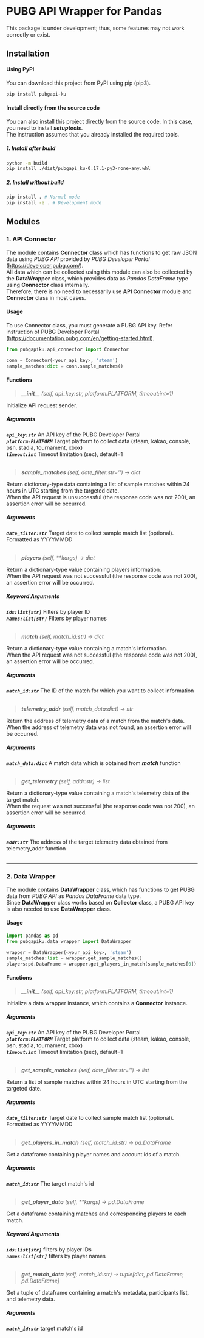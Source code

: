 # PUBG API Wrapper for Pandas
This package is under development; thus, some features may not work correctly or exist.   

## Installation
#### Using PyPI
You can download this project from PyPI using pip (pip3).   
```bash
pip install pubgapi-ku
```

#### Install directly from the source code
You can also install this project directly from the source code. In this case, you need to install ***setuptools***.   
The instruction assumes that you already installed the required tools.

##### 1. Install after build
```bash
python -m build
pip install ./dist/pubgapi_ku-0.17.1-py3-none-any.whl
```

##### 2. Install without build
```bash
pip install . # Normal mode
pip install -e . # Development mode
```

## Modules
### 1. API Connector
The module contains **Connector** class which has functions to get raw JSON data using *PUBG API* provided by *PUBG Developer Portal* (https://developer.pubg.com/).   
All data which can be collected using this module can also be collected by the **DataWrapper** class, which provides data as *Pandas DataFrame* type using **Connector** class internally.   
Therefore, there is no need to necessarily use **API Connector** module and **Connector** class in most cases.   

#### Usage
To use Connector class, you must generate a PUBG API key. Refer instruction of PUBG Developer Portal (https://documentation.pubg.com/en/getting-started.html).   
```Python
from pubgapiku.api_connector import Connector

conn = Connector(<your_api_key>, 'steam')
sample_matches:dict = conn.sample_matches()
```
#### Functions
> ***\_\_init\_\_*** *(self, api_key:str, platform:PLATFORM, timeout:int=1)*

Initialize API request sender.   

##### Arguments
***`api_key:str`*** An API key of the PUBG Developer Portal   
***`platform:PLATFORM`*** Target platform to collect data (steam, kakao, console, psn, stadia, tournament, xbox)   
***`timeout:int`*** Timeout limitation (sec), default=1   
&nbsp;

> ***sample_matches*** *(self, date_filter:str='') -> dict*

Return dictionary-type data containing a list of sample matches within 24 hours in UTC starting from the targeted date.   
When the API request is unsuccessful (the response code was not 200), an assertion error will be occurred.   

##### Arguments
***`date_filter:str`*** Target date to collect sample match list (optional). Formatted as YYYYMMDD   
&nbsp;

> ***players*** *(self, \*\*kargs) -> dict*

Return a dictionary-type value containing players information.   
When the API request was not successful (the response code was not 200), an assertion error will be occurred.   

##### Keyword Arguments
***`ids:list[str]`*** Filters by player ID   
***`names:list[str]`*** Filters by player names   
&nbsp;

> ***match*** *(self, match_id:str) -> dict*

Return a dictionary-type value containing a match's information.   
When the API request was not successful (the response code was not 200), an assertion error will be occurred.   

##### Arguments
***`match_id:str`*** The ID of the match for which you want to collect information   
&nbsp;

> ***telemetry_addr*** *(self, match_data:dict) -> str*

Return the address of telemetry data of a match from the match's data.   
When the address of telemetry data was not found, an assertion error will be occurred.   

##### Arguments
***`match_data:dict`*** A match data which is obtained from ***match*** function   
&nbsp;

> ***get_telemetry*** *(self, addr:str) -> list*

Return a dictionary-type value containing a match's telemetry data of the target match.   
When the request was not successful (the response code was not 200), an assertion error will be occurred.   

##### Arguments
***`addr:str`*** The address of the target telemetry data obtained from telemetry_addr function   
&nbsp;

---
### 2. Data Wrapper
The module contains **DataWrapper** class, which has functions to get PUBG data from *PUBG API* as *Pandas DataFrame* data type.   
Since **DataWrapper** class works based on **Collector** class, a PUBG API key is also needed to use **DataWrapper** class.   

#### Usage
```Python
import pandas as pd
from pubgapiku.data_wrapper import DataWrapper

wrapper = DataWrapper(<your_api_key>, 'steam')
sample_matches:list = wrapper.get_sample_matches()
players:pd.DataFrame = wrapper.get_players_in_match(sample_matches[0])
```
#### Functions
> ***\_\_init\_\_*** *(self, api_key:str, platform:PLATFORM, timeout:int=1)*

Initialize a data wrapper instance, which contains a **Connector** instance.   

##### Arguments
***`api_key:str`*** An API key of the PUBG Developer Portal   
***`platform:PLATFORM`*** Target platform to collect data (steam, kakao, console, psn, stadia, tournament, xbox)   
***`timeout:int`*** Timeout limitation (sec), default=1   
&nbsp;

> ***get_sample_matches*** *(self, date_filter:str='') -> list*

Return a list of sample matches within 24 hours in UTC starting from the targeted date.   

##### Arguments
***`date_filter:str`*** Target date to collect sample match list (optional). Formatted as YYYYMMDD   
&nbsp;

> ***get_players_in_match*** *(self, match_id:str) -> pd.DataFrame*

Get a dataframe containing player names and account ids of a match.   

##### Arguments
***`match_id:str`*** The target match's id   
&nbsp;

> ***get_player_data*** *(self, \*\*kargs) -> pd.DataFrame*

Get a dataframe containing matches and corresponding players to each match.   

##### Keyword Arguments
***`ids:list[str]`*** filters by player IDs   
***`names:list[str]`*** filters by player names   
&nbsp;

> ***get_match_data*** *(self, match_id:str) -> tuple[dict, pd.DataFrame, pd.DataFrame]*

Get a tuple of dataframe containing a match's metadata, participants list, and telemetry data.   

##### Arguments
***`match_id:str`*** target match's id   
&nbsp;